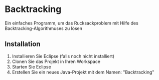 # Backtracking
Ein einfaches Programm, um das Rucksackproblem mit Hilfe des Backtracking-Algorithmuses zu lösen

## Installation

1. Installieren Sie Eclipse (falls noch nicht installiert)
2. Clonen Sie das Projekt in Ihren Workspace
3. Starten Sie Eclipse
4. Erstellen Sie ein neues Java-Projekt mit dem Namen: "Backtracking"
